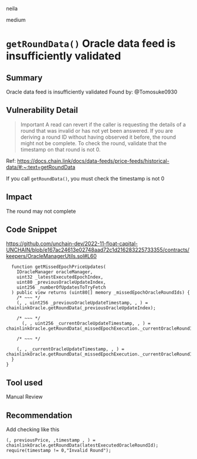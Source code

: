 neila

medium

# `getRoundData()` Oracle data feed is insufficiently validated

## Summary
Oracle data feed is insufficiently validated
Found by: @Tomosuke0930

## Vulnerability Detail
> Important
A read can revert if the caller is requesting the details of a round that was invalid or has not yet been answered. If you are deriving a round ID without having observed it before, the round might not be complete. To check the round, validate that the timestamp on that round is not 0.

Ref: https://docs.chain.link/docs/data-feeds/price-feeds/historical-data/#:~:text=getRoundData

If you call `getRoundData()`, you must check the timestamp is not 0

## Impact
The round may not complete

## Code Snippet
https://github.com/unchain-dev/2022-11-float-capital-UNCHAIN/blob/e167ac24613e02748aad72c1d216283225733355/contracts/keepers/OracleManagerUtils.sol#L60
```solidity
  function getMissedEpochPriceUpdates(
    IOracleManager oracleManager,
    uint32 _latestExecutedEpochIndex,
    uint80 _previousOracleUpdateIndex,
    uint256 _numberOfUpdatesToTryFetch
  ) public view returns (uint80[] memory _missedEpochOracleRoundIds) {
    /* ~~~ */
    (, , uint256 _previousOracleUpdateTimestamp, , ) = chainlinkOracle.getRoundData(_previousOracleUpdateIndex);

    /* ~~~ */
      (, , uint256 _currentOracleUpdateTimestamp, , ) = chainlinkOracle.getRoundData(_missedEpochExecution._currentOracleRoundId);

    /* ~~~ */

    (, , _currentOracleUpdateTimestamp, , ) = chainlinkOracle.getRoundData(_missedEpochExecution._currentOracleRoundId);
  }
}
```

## Tool used

Manual Review

## Recommendation
Add checking like this
```solidity
(, previousPrice, ,timestamp , ) = chainlinkOracle.getRoundData(latestExecutedOracleRoundId);
require(timestamp != 0,"Invalid Round");
```